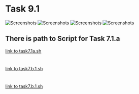 # Task 9.1
![Screenshots](./Screenshots/01_task7.1.png)
![Screenshots](./Screenshots/02_task7.1.png)
![Screenshots](./Screenshots/03_task7.1.png)
![Screenshots](./Screenshots/04_task7.1.png)

## There is path to Script for  Task 7.1.a
[link to task7.1a.sh](./Scripts/task7.1a.sh)
#
[link to task7.b.1.sh](./Scripts/task7.1b.1.sh)
#
[link to task7.b.1.sh](./Scripts/task7.1b.2.sh)
